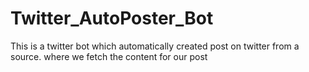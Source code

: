 # Twitter_AutoPoster_Bot
This is a twitter bot which automatically created post on twitter from a source. where we fetch the content for our post
